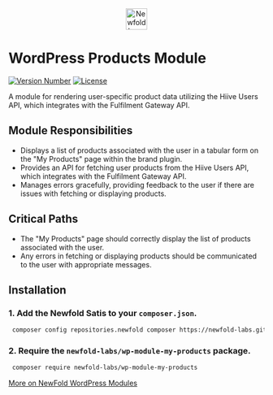 <div style="text-align: center;">
  <a href="https://newfold.com/" target="_blank">
      <img src="https://newfold.com/content/experience-fragments/newfold/site-header/master/_jcr_content/root/header/logo.coreimg.svg/1621395071423/newfold-digital.svg" alt="Newfold Logo" title="Newfold Digital" height="42" />
  </a>
</div>

# WordPress Products Module

[![Version Number](https://img.shields.io/github/v/release/newfold-labs/wp-module-my-products?color=21a0ed&labelColor=333333)](https://github.com/newfold/wp-module-my-products/releases)
[![License](https://img.shields.io/github/license/newfold-labs/wp-module-my-products?labelColor=333333&color=666666)](https://raw.githubusercontent.com/newfold-labs/wp-module-my-products/master/LICENSE)

A module for rendering user-specific product data utilizing the Hiive Users API, which integrates with the Fulfilment Gateway API.

## Module Responsibilities

- Displays a list of products associated with the user in a tabular form on the "My Products" page within the brand plugin.
- Provides an API for fetching user products from the Hiive Users API, which integrates with the Fulfilment Gateway API.
- Manages errors gracefully, providing feedback to the user if there are issues with fetching or displaying products.

## Critical Paths

- The "My Products" page should correctly display the list of products associated with the user.
- Any errors in fetching or displaying products should be communicated to the user with appropriate messages.

## Installation

### 1. Add the Newfold Satis to your `composer.json`.

```bash
 composer config repositories.newfold composer https://newfold-labs.github.io/satis
```

### 2. Require the `newfold-labs/wp-module-my-products` package.

```bash
 composer require newfold-labs/wp-module-my-products
```

[More on NewFold WordPress Modules](https://github.com/newfold-labs/wp-module-loader)
